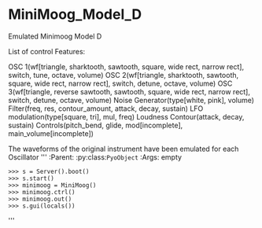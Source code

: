 # MiniMoog_Model_D

 Emulated Minimoog Model D

  List of control Features:
    
  OSC 1(wf[triangle, sharktooth, sawtooth, square, wide rect, narrow rect], switch, tune, octave, volume)
  OSC 2(wf[triangle, sharktooth, sawtooth, square, wide rect, narrow rect], switch, detune, octave, volume)
  OSC 3(wf[triangle, reverse sawtooth, sawtooth, square, wide rect, narrow rect], switch, detune, octave, volume)
  Noise Generator(type[white, pink], volume)
  Filter(freq, res, contour_amount, attack, decay, sustain)
  LFO modulation(type[square, tri], mul, freq)
  Loudness Contour(attack, decay, sustain)
  Controls(pitch_bend, glide, mod[incomplete], main_volume[incomplete])

  The waveforms of the original instrument have been emulated for each Oscillator
'''
:Parent: :py:class:`PyoObject`
  :Args:
      empty
    
    >>> s = Server().boot()
    >>> s.start()
    >>> minimoog = MiniMoog()
    >>> minimoog.ctrl()
    >>> minimoog.out()
    >>> s.gui(locals())
  '''
